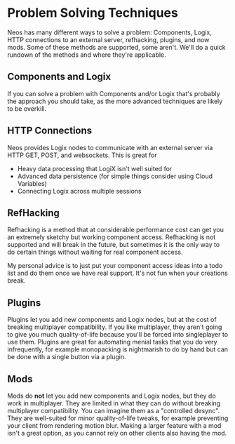 # Problem Solving Techniques
Neos has many different ways to solve a problem: Components, Logix, HTTP connections to an external server, refhacking, plugins, and now mods. Some of these methods are supported, some aren't. We'll do a quick rundown of the methods and where they're applicable.

## Components and Logix
If you can solve a problem with Components and/or Logix that's probably the approach you should take, as the more advanced techniques are likely to be overkill.

## HTTP Connections
Neos provides Logix nodes to communicate with an external server via HTTP GET, POST, and websockets. This is great for
- Heavy data processing that LogiX isn't well suited for
- Advanced data persistence (for simple things consider using Cloud Variables)
- Connecting Logix across multiple sessions

## RefHacking
Refhacking is a method that at considerable performance cost can get you an extremely sketchy but working component access. Refhacking is not supported and will break in the future, but sometimes it is the only way to do certain things without waiting for real component access.

My personal advice is to just put your component access ideas into a todo list and do them once we have real support. It's not fun when your creations break.

## Plugins
Plugins let you add new components and Logix nodes, but at the cost of breaking multiplayer compatibility. If you like multiplayer, they aren't going to give you much quality-of-life because you'll be forced into singleplayer to use them. Plugins are great for automating menial tasks that you do very infrequently, for example monopacking is nightmarish to do by hand but can be done with a single button via a plugin.

## Mods
Mods do **not** let you add new components and Logix nodes, but they do work in multiplayer. They are limited in what they can do without breaking multiplayer compatibility. You can imagine them as a "controlled desync". They are well-suited for minor quality-of-life tweaks, for example preventing your client from rendering motion blur. Making a larger feature with a mod isn't a great option, as you cannot rely on other clients also having the mod.
